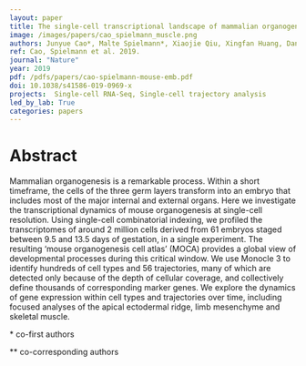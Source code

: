 ```yaml
---
layout: paper
title: The single-cell transcriptional landscape of mammalian organogenesis
image: /images/papers/cao_spielmann_muscle.png
authors: Junyue Cao*, Malte Spielmann*, Xiaojie Qiu, Xingfan Huang, Daniel M. Ibrahim, Andrew J. Hill1, Fan Zhang, Stefan Mundlos, Lena Christiansen, Frank J. Steemers, Cole Trapnell**, Jay Shendure**
ref: Cao, Spielmann et al. 2019.
journal: "Nature"
year: 2019
pdf: /pdfs/papers/cao-spielmann-mouse-emb.pdf
doi: 10.1038/s41586-019-0969-x
projects:  Single-cell RNA-Seq, Single-cell trajectory analysis
led_by_lab: True
categories: papers
---
```


# Abstract

Mammalian organogenesis is a remarkable process. Within a short timeframe, the cells of the three germ layers transform into an embryo that includes most of the major internal and external organs. Here we investigate the transcriptional dynamics of mouse organogenesis at single-cell resolution. Using single-cell combinatorial indexing, we profiled the transcriptomes of around 2 million cells derived from 61 embryos staged between 9.5 and 13.5 days of gestation, in a single experiment. The resulting ‘mouse organogenesis cell atlas’ (MOCA) provides a global view of developmental processes during this critical window. We use Monocle 3 to identify hundreds of cell types and 56 trajectories, many of which are detected only because of the depth of cellular coverage, and collectively define thousands of corresponding marker genes. We explore the dynamics of gene expression within cell types and trajectories over time, including focused analyses of the apical ectodermal ridge, limb mesenchyme and skeletal muscle.

\* co-first authors

\*\* co-corresponding authors